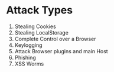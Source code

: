 # Attack Types

1. Stealing Cookies
2. Stealing LocalStorage
3. Complete Control over a Browser
4. Keylogging
5. Attack Browser plugins and main Host
6. Phishing
7. XSS Worms
